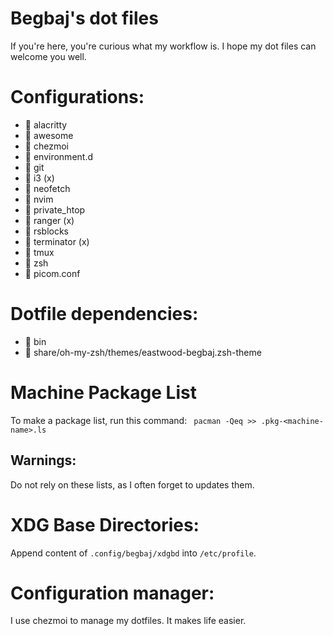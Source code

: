 # Begbaj's dot files
If you're here, you're curious what my workflow is.
I hope my dot files can welcome you well.

# Configurations:
-  alacritty
-  awesome
-  chezmoi
-  environment.d
-  git
-  i3 (x)
-  neofetch
-  nvim
-  private_htop
-  ranger (x)
-  rsblocks
-  terminator (x)
-  tmux
-  zsh
-  picom.conf

# Dotfile dependencies:
-  bin
-  share/oh-my-zsh/themes/eastwood-begbaj.zsh-theme


# Machine Package List
To make a package list, run this command:
` pacman -Qeq >> .pkg-<machine-name>.ls`


## Warnings:
Do not rely on these lists, as I often forget to updates them.

# XDG Base Directories:
Append content of `.config/begbaj/xdgbd` into `/etc/profile`.

# Configuration manager:
I use chezmoi to manage my dotfiles. It makes life easier.
